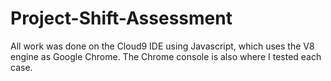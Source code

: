 # Project-Shift-Assessment

All work was done on the Cloud9 IDE using Javascript, which uses the V8 engine as Google Chrome.  The Chrome console is also where I tested each case.